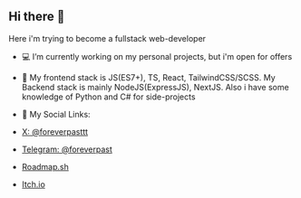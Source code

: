 ## Hi there 👋

Here i'm trying to become a fullstack web-developer

- 💻 I’m currently working on my personal projects, but i'm open for offers
  
- 📒 My frontend stack is JS(ES7+), TS, React, TailwindCSS/SCSS. My Backend stack is mainly NodeJS(ExpressJS), NextJS. Also i have some knowledge of Python and C# for side-projects

- 💬 My Social Links:
- [X: @foreverpasttt](https://x.com/foreverpasttt)
- [Telegram: @foreverpast](https://t.me/foreverpast)
- [Roadmap.sh](https://roadmap.sh/u/foreverpast)
- [Itch.io](https://foreverpast.itch.io/)
